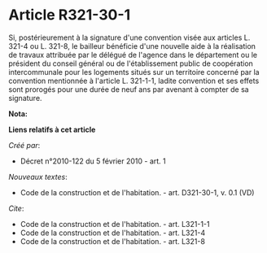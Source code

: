 # Article R321-30-1

Si, postérieurement à la signature d'une convention visée aux articles L. 321-4 ou L. 321-8, le bailleur bénéficie d'une
nouvelle aide à la réalisation de travaux attribuée par le délégué de l'agence dans le département ou le président du conseil
général ou de l'établissement public de coopération intercommunale pour les logements situés sur un territoire concerné par
la convention mentionnée à l'article L. 321-1-1, ladite convention et ses effets sont prorogés pour une durée de neuf ans par
avenant à compter de sa signature.

**Nota:**



**Liens relatifs à cet article**

_Créé par_:

  - Décret n°2010-122 du 5 février 2010 - art. 1

_Nouveaux textes_:

  - Code de la construction et de l'habitation. - art. D321-30-1, v. 0.1 (VD)

_Cite_:

  - Code de la construction et de l'habitation. - art. L321-1-1
  - Code de la construction et de l'habitation. - art. L321-4
  - Code de la construction et de l'habitation. - art. L321-8
